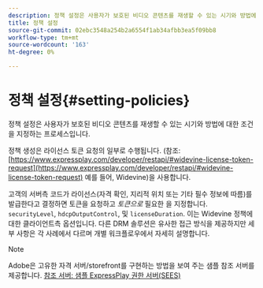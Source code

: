 ```yaml
---
description: 정책 설정은 사용자가 보호된 비디오 콘텐츠를 재생할 수 있는 시기와 방법에 대한 조건을 지정하는 프로세스입니다.
title: 정책 설정
source-git-commit: 02ebc3548a254b2a6554f1ab34afbb3ea5f09bb8
workflow-type: tm+mt
source-wordcount: '163'
ht-degree: 0%

---
```


# 정책 설정{#setting-policies}

정책 설정은 사용자가 보호된 비디오 콘텐츠를 재생할 수 있는 시기와 방법에 대한 조건을 지정하는 프로세스입니다.

정책 생성은 라이선스 토큰 요청의 일부로 수행됩니다. (참조: [https://www.expressplay.com/developer/restapi/#widevine-license-token-request](https://www.expressplay.com/developer/restapi/#widevine-license-token-request) 예를 들어, Widevine)을 사용합니다.

고객의 서버측 코드가 라이선스(자격 확인, 지리적 위치 또는 기타 필수 정보에 따름)를 발급한다고 결정하면 토큰을 요청하고 *토큰으로* 필요한 을 지정합니다. `securityLevel`, `hdcpOutputControl`, 및 `licenseDuration`. 이는 Widevine 정책에 대한 클라이언트측 옵션입니다. 다른 DRM 솔루션은 유사한 접근 방식을 제공하지만 세부 사항은 각 사례에서 다르며 개별 워크플로우에서 자세히 설명합니다.

>[!NOTE]
>
>Adobe은 고유한 자격 서버/storefront를 구현하는 방법을 보여 주는 샘플 참조 서버를 제공합니다. [참조 서버: 샘플 ExpressPlay 권한 서버(SEES)](../../multi-drm-workflows/feature-topics/sees-reference-server.md)
